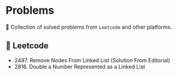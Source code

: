 # Problems

🧩 Collection of solved problems from `Leetcode` and other platforms.

## 🔢 Leetcode

- 2487\. Remove Nodes From Linked List (Solution From Editorial)
- 2816\. Double a Number Represented as a Linked List
